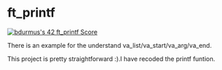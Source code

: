 # ft_printf 

[![bdurmus's 42 ft_printf Score](https://badge42.vercel.app/api/v2/cl6z2b7h700110hmaifbxnscx/project/2508310)](https://github.com/JaeSeoKim/badge42)

There is an example for the understand va_list/va_start/va_arg/va_end.


This project is pretty straightforward :).I have recoded the printf funtion.
